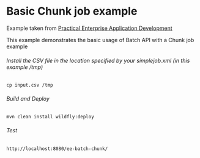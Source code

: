 Basic Chunk job example
=====================================
Example taken from [Practical Enterprise Application Development](http://www.itbuzzpress.com/ebooks/java-ee-7-development-on-wildfly.html)

This example demonstrates the basic usage of Batch API with a Chunk job example
###### Install the CSV file in the location specified by your simplejob.xml (in this example /tmp) 
```shell
cp input.csv /tmp
```

###### Build and Deploy
```shell
mvn clean install wildfly:deploy  
```

###### Test
```shell
http://localhost:8080/ee-batch-chunk/
```
 

